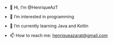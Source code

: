 - 👋 Hi, I’m @HenriqueAzT

- 👀 I’m interested in programming

- 🌱 I’m currently learning Java and Kotlin

- 📫 How to reach me: henriqueazarat@gmail.com
         
